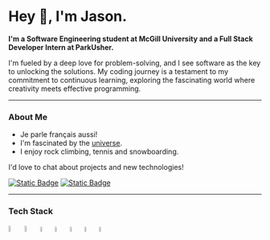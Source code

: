 <h1>Hey 👋, I'm Jason.</h1>

<b>I'm a Software Engineering student at McGill University and a Full Stack Developer Intern at ParkUsher.</b>
<br>
<p>
I'm fueled by a deep love for problem-solving, and I see software as the key to unlocking the solutions. My coding journey is a testament to my commitment to continuous learning, exploring the fascinating world where creativity meets effective programming.
</p>
<hr>
<h3>About Me</h3>
<ul>
  <li>Je parle français aussi!</li>
  <li>I'm fascinated by the <a href = "https://www.youtube.com/watch?v=FJB7gbjiJKw">universe</a>.</li>
  <li>I enjoy rock climbing, tennis and snowboarding.</li>
</ul>
<p>I'd love to chat about projects and new technologies!</p>
<a href = "https://www.linkedin.com/in/jasonrustom/"><img alt="Static Badge" src="https://img.shields.io/badge/LinkedIn-blue?style=flat-square&logo=LinkedIn"></a>
<a href = "mailto:jasonrustom04@gmail.com"><img alt="Static Badge" src="https://img.shields.io/badge/Email-white?style=flat-square&logo=Gmail"></a>
<hr>
<h3>Tech Stack</h3>
<div>
  <img src="https://cdn.jsdelivr.net/gh/devicons/devicon@latest/icons/java/java-original.svg" title="Java" alt="Java" width=5.5%/>
  <img src="https://cdn.jsdelivr.net/gh/devicons/devicon@latest/icons/python/python-original.svg" title="Python" alt="Python" width=5.5%/>
  <img src="https://cdn.jsdelivr.net/gh/devicons/devicon@latest/icons/html5/html5-original.svg" title="HTML" alt="HTML" width=5%/>
  <img src="https://cdn.jsdelivr.net/gh/devicons/devicon@latest/icons/css3/css3-original.svg" title="CSS" alt="CSS" width=5%/>
  <img src="https://cdn.jsdelivr.net/gh/devicons/devicon@latest/icons/javascript/javascript-original.svg" title="Javascript" alt="Javascript" width=5%/>
  <img src="https://cdn.jsdelivr.net/gh/devicons/devicon@latest/icons/typescript/typescript-original.svg" title="Typescript" alt="Typescipt" width=5%/>
  <img src="https://cdn.jsdelivr.net/gh/devicons/devicon@latest/icons/react/react-original.svg" title="React" alt="React" width=5%/>
  <!--<img src="https://cdn.jsdelivr.net/gh/devicons/devicon@latest/icons/cplusplus/cplusplus-original.svg" title="C++" alt="C++" width=5%/>-->
</div>
<br>

<!--
[![Top Languages](https://github-readme-stats.vercel.app/api/top-langs/?username=jrustom&theme=vision-friendly-dark)](https://github.com/jrustom/github-readme-stats#gh-dark-mode-only)
[![Top Languages](https://github-readme-stats.vercel.app/api/top-langs/?username=jrustom&theme=swift)](https://github.com/jrustom/github-readme-stats#gh-light-mode-only)

[![Jason's GitHub stats](https://github-readme-stats.vercel.app/api?username=jrustom&hide=stars,prs,issues&show_icons=true&theme=vision-friendly-dark)](https://github.com/jrustom/github-readme-stats#gh-dark-mode-only)
[![Jason's GitHub stats](https://github-readme-stats.vercel.app/api?username=jrustom&hide=stars,prs,issues&show_icons=true&theme=swift)](https://github.com/jrustom/github-readme-stats#gh-light-mode-only)
-->
